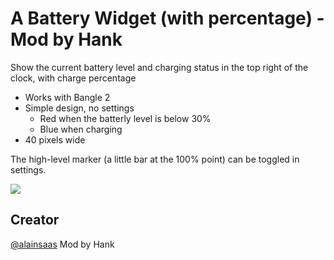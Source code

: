 # A Battery Widget (with percentage) - Mod by Hank

Show the current battery level and charging status in the top right of the clock, with charge percentage

* Works with Bangle 2
* Simple design, no settings
  *  Red when the batterly level is below 30%
  *  Blue when charging
*  40 pixels wide

The high-level marker (a little bar at the 100% point) can be toggled in settings.

![](a_battery_widget-pic.jpg)

## Creator
[@alainsaas](https://github.com/alainsaas)
Mod by Hank
